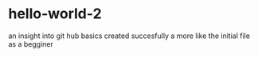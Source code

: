 # hello-world-2
an insight into git hub basics
created succesfully a more like the initial file as a begginer
